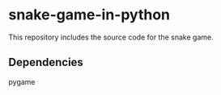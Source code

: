# snake-game-in-python
This repository includes the source code for the snake game.
## Dependencies
pygame

